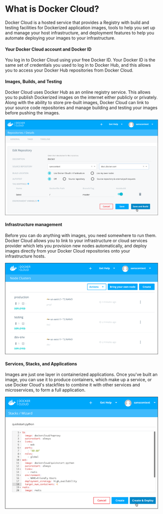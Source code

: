 <!--[metadata]>
+++
title = "Docker Cloud Overview"
description ="Docker Cloud Overview"
keywords = ["Docker, cloud, three"]
[menu.main]
parent="docker-cloud"
weight=-100
+++
<![end-metadata]-->

# What is Docker Cloud?

Docker Cloud is a hosted service that provides a Registry with build and testing
facilities for Dockerized application images, tools to help you set up and
manage your host infrastructure, and deployment features to help you automate
deploying your images to your infrastructure.

#### Your Docker Cloud account and Docker ID

You log in to Docker Cloud using your free Docker ID. Your Docker ID is the same
set of credentials you used to log in to Docker Hub, and this allows you to
access your Docker Hub repositories from Docker Cloud.

#### Images, Builds, and Testing

Docker Cloud uses Docker Hub as an online registry service. This allows you to
publish Dockerized images on the internet either publicly or privately. Along
with the ability to store pre-built images, Docker Cloud can link to your source
code repositories and manage building and testing your images before pushing the
images.

![](images/cloud-build.png)

#### Infrastructure management

Before you can do anything with images, you need somewhere to run them. Docker
Cloud allows you to link to your infrastructure or cloud services provider which
lets you provision new nodes automatically, and deploy images directly from your
Docker Cloud repositories onto your infrastructure hosts.

![](images/cloud-clusters.png)

#### Services, Stacks, and Applications

Images are just one layer in containerized applications. Once you've built an
image, you can use it to produce containers, which make up a service, or use
Docker Cloud's stackfiles to combine it with other services and microservices,
to form a full application.

![](images/cloud-stack.png)
